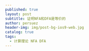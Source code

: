 ```yaml
---
published: true
layout: post
subtitle: 证明NFA和DFA是等价的
author: persuez
header-img: img/post-bg-ios9-web.jpg
catalog: true
tags:
  - 计算理论 NFA DFA
---
```

